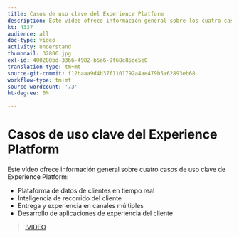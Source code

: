```yaml
---
title: Casos de uso clave del Experience Platform
description: Este vídeo ofrece información general sobre los cuatro casos de uso clave de Adobe Experience Platform&mscript;plataforma de datos de clientes en tiempo real, inteligencia de recorrido de clientes, experiencia de entrega y canales cruzados y desarrollo de aplicaciones de experiencias de clientes.
kt: 4337
audience: all
doc-type: video
activity: understand
thumbnail: 32806.jpg
exl-id: 400280bd-3366-4982-b5a6-9f68c85de5e0
translation-type: tm+mt
source-git-commit: f12baaa9d4b37f1101792a4ae479b5a62893eb68
workflow-type: tm+mt
source-wordcount: '73'
ht-degree: 0%

---
```


# Casos de uso clave del Experience Platform

Este vídeo ofrece información general sobre cuatro casos de uso clave de Experience Platform:

* Plataforma de datos de clientes en tiempo real
* Inteligencia de recorrido del cliente
* Entrega y experiencia en canales múltiples
* Desarrollo de aplicaciones de experiencia del cliente

>[!VIDEO](https://video.tv.adobe.com/v/32806?quality=12&learn=on)
